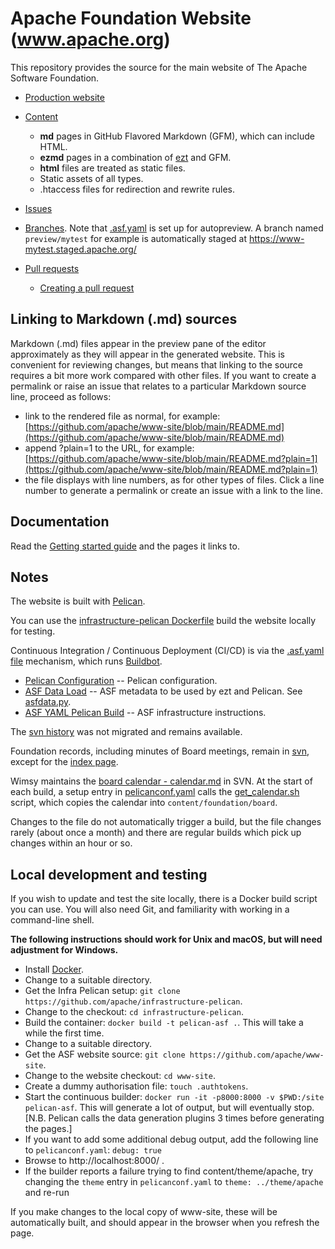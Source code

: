 # Apache Foundation Website (www.apache.org)

This repository provides the source for the main website of The Apache Software Foundation.

- [Production website](https://www.apache.org/)

- [Content](content)
  - **md** pages in GitHub Flavored Markdown (GFM), which can include HTML.
  - **ezmd** pages in a combination of [ezt](https://github.com/gstein/ezt/blob/wiki/Syntax.md) and GFM.
  - **html** files are treated as static files.
  - Static assets of all types.
  - .htaccess files for redirection and rewrite rules.

- [Issues](https://github.com/apache/www-site/issues)

- [Branches](https://github.com/apache/www-site/branches). Note that [.asf.yaml](./.asf.yaml) is set up for autopreview. A branch named `preview/mytest` for example is automatically staged at https://www-mytest.staged.apache.org/

- [Pull requests](https://github.com/apache/www-site/pulls)
  - [Creating a pull request](https://docs.github.com/en/github/collaborating-with-issues-and-pull-requests/creating-a-pull-request#creating-the-pull-request)

## Linking to Markdown (.md) sources

Markdown (.md) files appear in the preview pane of the editor approximately as they will appear in the generated website.
This is convenient for reviewing changes, but means that linking to the source requires a bit more work compared with other files.
If you want to create a permalink or raise an issue that relates to a particular Markdown source line, proceed as follows:
- link to the rendered file as normal, for example: [https://github.com/apache/www-site/blob/main/README.md](https://github.com/apache/www-site/blob/main/README.md)
- append ?plain=1 to the URL, for example: [https://github.com/apache/www-site/blob/main/README.md?plain=1](https://github.com/apache/www-site/blob/main/README.md?plain=1)
- the file displays with line numbers, as for other types of files. Click a line number to generate a permalink or create an issue with a link to the line.

## Documentation

Read the [Getting started guide](https://infra.apache.org/asf-pelican-gettingstarted.html) and the pages it links to.

## Notes

The website is built with [Pelican](https://blog.getpelican.com).

You can use the [infrastructure-pelican Dockerfile](https://github.com/apache/infrastructure-pelican/blob/master/Dockerfile) build the website locally for testing.

Continuous Integration / Continuous Deployment (CI/CD) is via the [.asf.yaml file](https://cwiki.apache.org/confluence/display/INFRA/Git+-+.asf.yaml+features)
mechanism, which runs [Buildbot](https://ci2.apache.org/#/builders/3/).

- [Pelican Configuration](pelicanconf.yaml) -- Pelican configuration.
- [ASF Data Load](asfdata.yaml) -- ASF metadata to be used by ezt and Pelican. See [asfdata.py](https://github.com/apache/infrastructure-pelican/blob/master/plugins/asfdata.py).
- [ASF YAML Pelican Build](.asf.yaml) -- ASF infrastructure instructions.

The [svn history](http://svn.apache.org/viewvc/infrastructure/site/trunk/) was not migrated and remains available.

Foundation records, including minutes of Board meetings, remain in [svn](http://svn.apache.org/viewvc/infrastructure/site/trunk/content/foundation/records/),
except for the [index page](content/foundation/records/index.md).

Wimsy maintains the [board calendar - calendar.md](https://svn.apache.org/repos/asf/infrastructure/site/trunk/content/foundation/board/calendar.md)
in SVN. At the start of each build, a setup entry in [pelicanconf.yaml](pelicanconf.yaml) calls the [get_calendar.sh](get_calendar.sh) script, which copies the calendar into `content/foundation/board`.

Changes to the file do not automatically trigger a build, but the file changes rarely (about once a month)
and there are regular builds which pick up changes within an hour or so.

## Local development and testing

If you wish to update and test the site locally, there is a Docker build script you can use.
You will also need Git, and familiarity with working in a command-line shell.

**The following instructions should work for Unix and macOS, but will need adjustment for Windows.**

- Install [Docker](https://www.docker.com/get-started).
- Change to a suitable directory.
- Get the Infra Pelican setup: `git clone https://github.com/apache/infrastructure-pelican`.
- Change to the checkout: `cd infrastructure-pelican`.
- Build the container: `docker build -t pelican-asf .`. This will take a while the first time.
- Change to a suitable directory.
- Get the ASF website source: `git clone https://github.com/apache/www-site`.
- Change to the website checkout: `cd www-site`.
- Create a dummy authorisation file: `touch .authtokens`.
- Start the continuous builder: `docker run -it -p8000:8000 -v $PWD:/site pelican-asf`. This will generate a lot of output, but will eventually stop. [N.B. Pelican calls the data generation plugins 3 times before generating the pages.]
- If you want to add some additional debug output, add the following line to `pelicanconf.yaml`: `debug: true`
- Browse to http://localhost:8000/ .
- If the builder reports a failure trying to find content/theme/apache, try changing
  the `theme` entry in `pelicanconf.yaml` to `theme: ../theme/apache` and re-run

If you make changes to the local copy of www-site, these will be automatically built, and should
appear in the browser when you refresh the page.

